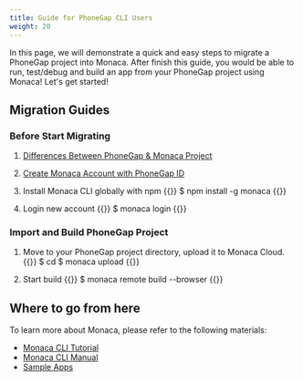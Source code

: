 ```yaml
---
title: Guide for PhoneGap CLI Users
weight: 20
---
```


In this page, we will demonstrate a quick and easy steps to migrate a PhoneGap project into Monaca. After finish this guide, you would be able to run, test/debug and build an app from your PhoneGap project using Monaca! Let's get started!


## Migration Guides

### Before Start Migrating

1. [Differences Between PhoneGap & Monaca Project](/en/products_guide/migration/phonegap_migration/fundamentals/)  

2. [Create Monaca Account with PhoneGap ID](/en/oauth/phonegap/authorize)  
3. Install Monaca CLI globally with npm
{{<highlight js>}}
  $ npm install -g monaca
{{</highlight>}}

4. Login new account
{{<highlight js>}}
  $ monaca login
{{</highlight>}}

### Import and Build PhoneGap Project

1. Move to your PhoneGap project directory, upload it to Monaca Cloud.
{{<highlight js>}}
  $ cd <project dir>
  $ monaca upload
{{</highlight>}}

2. Start build
{{<highlight js>}}
  $ monaca remote build --browser
{{</highlight>}}


## Where to go from here

To learn more about Monaca, please refer to the following materials:

- [Monaca CLI Tutorial](/en/tutorials/monaca_cli/)
- [Monaca CLI Manual](/en/products_guide/monaca_cli/)
- [Sample Apps](/en/sampleapp/samples/)